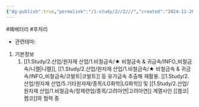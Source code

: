 ```yaml
---
{"dg-publish":true,"permalink":"/1-study/2//2///","created":"2024-11-20T21:02:27.639+09:00","updated":"2025-08-06T13:53:10.791+09:00"}
---
```


#폐배터리 #후처리 


- 관련테마: 


1. 기본정보
	1. [[1.Study/2.산업/원자재 산업/1.비철금속/★ 비철금속 & 귀금속/INFO_비철금속/니켈\|니켈]], [[1.Study/2.산업/원자재 산업/1.비철금속/★ 비철금속 & 귀금속/INFO_비철금속/코발트\|코발트]] 등 유가금속 추출해 재활용. [[1.Study/2.산업/원자재 산업/5.기타원자재/종목/LG화학\|LG화학]] 및 [[1.Study/2.산업/원자재 산업/1.비철금속/정제련업/종목/고려아연\|고려아연]] 계열사인 [[켐코\|켐코]]와 협력 중
